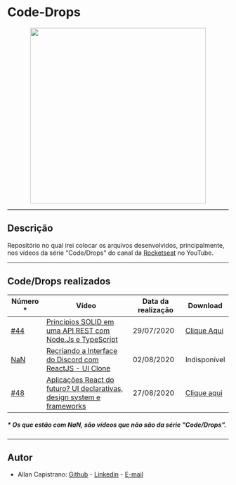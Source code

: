 # Code-Drops
<p align="center">
  <img src="https://i.imgur.com/JGzhErq.png" width="400px">
</p>

------------
## Descrição ##
Repositório no qual irei colocar os arquivos desenvolvidos, principalmente, nos vídeos da série "Code/Drops" do canal da [Rocketseat](https://www.youtube.com/channel/UCSfwM5u0Kce6Cce8_S72olg) no YouTube.

------------

## Code/Drops realizados ##

Número * | Vídeo | Data da realização | Download
-------- | ----- | ------------------ | ---------
[#44](https://github.com/AllanCapistrano/Code-Drops/tree/master/%2344-Solid-ApiRest) | [Princípios SOLID em uma API REST com Node.Js e TypeScript](https://www.youtube.com/watch?v=vAV4Vy4jfkc) | 29/07/2020 | [Clique Aqui](https://github.com/AllanCapistrano/Code-Drops/releases/tag/1.0)
[NaN](https://github.com/AllanCapistrano/Code-Drops/tree/master/discord-interface) | [Recriando a Interface do Discord com ReactJS - UI Clone](https://www.youtube.com/watch?v=x4FdZd2-_uU) | 02/08/2020 | Indisponível
[#48](https://github.com/AllanCapistrano/Code-Drops/tree/master/%2348-NextJs-ChakraUI/skylabnext) | [Aplicações React do futuro? UI declarativas, design system e frameworks](https://www.youtube.com/watch?v=6TEo2AxW-oQ&list=WL&index=19) | 27/08/2020 | [Clique aqui](https://github.com/AllanCapistrano/Code-Drops/releases/tag/1.1)

##### * Os que estão com NaN, são vídeos que não são da série "Code/Drops". #####

------------

## Autor ##
- Allan Capistrano: [Github](https://github.com/AllanCapistrano) - [Linkedin](https://www.linkedin.com/in/allancapistrano/) - [E-mail](https://mail.google.com/mail/u/0/?view=cm&fs=1&tf=1&source=mailto&to=asantos@ecomp.uefs.br)
